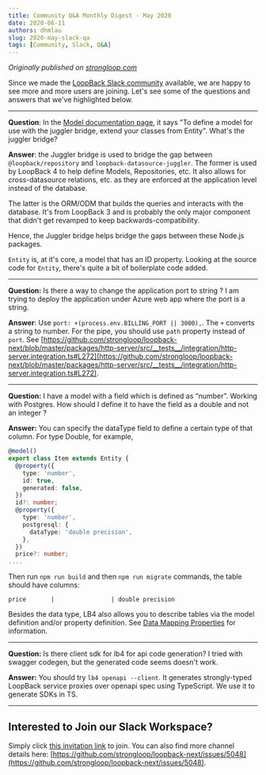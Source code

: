 ```yaml
---
title: Community Q&A Monthly Digest - May 2020
date: 2020-06-11
authors: dhmlau
slug: 2020-may-slack-qa
tags: [Community, Slack, Q&A]
---
```


_Originally published on [strongloop.com](https://strongloop.com)_


Since we made the [LoopBack Slack community](https://loopbackio.slack.com/) available, we are happy to see more and more users are joining. Let's see some of the questions and answers that we've highlighted below.

<!--truncate-->

--- 
**Question**: In the [Model documentation page](https://loopback.io/doc/en/lb4/Model.html#using-the-juggler-bridge), it says "To define a model for use with the juggler bridge, extend your classes from Entity". What's the juggler bridge?

**Answer**: the Juggler bridge is used to bridge the gap between `@loopback/repository` and `loopback-datasource-juggler`. The former is used by LoopBack 4 to help define Models, Repositories, etc. It also allows for cross-datasource relations, etc. as they are enforced at the application level instead of the database.

The latter is the ORM/ODM that builds the queries and interacts with the database. It's from LoopBack 3 and is probably the only major component that didn't get revamped to keep backwards-compatibility.

Hence, the Juggler bridge helps bridge the gaps between these Node.js packages.

`Entity` is, at it's core, a model that has an ID property. Looking at the source code for `Entity`, there's quite a bit of boilerplate code added.

---

**Question:** Is there a way to change the application port to string ? I am trying to deploy the application under Azure web app where the port is a string.

**Answer**: Use `port: +(process.env.BILLING_PORT || 3000),`. The `+` converts a string to number. For the pipe, you should use `path` property instead of `port`. See [https://github.com/strongloop/loopback-next/blob/master/packages/http-server/src/__tests__/integration/http-server.integration.ts#L272](https://github.com/strongloop/loopback-next/blob/master/packages/http-server/src/__tests__/integration/http-server.integration.ts#L272).

---

**Question:** I have a model with a field which is defined as “number”. Working with Postgres. How should I define it to have the field as a double and not an integer ?

**Answer:** You can specify the dataType field to define a certain type of that column. For type Double, for example,
```ts
@model()
export class Item extends Entity {
  @property({
    type: 'number',
    id: true,
    generated: false,
  })
  id?: number;
  @property({
    type: 'number',
    postgresql: {
      dataType: 'double precision',
    },
  })
  price?: number;
....
```

Then run `npm run build` and then `npm run migrate` commands, the table should have columns:
```
price       |                | double precision
```

Besides the data type, LB4 also allows you to describe tables via the model definition and/or property definition. See [Data Mapping Properties](https://loopback.io/doc/en/lb4/Model.html#data-mapping-properties) for information.

---
**Question:** Is there client sdk for lb4 for api code generation? I tried with swagger codegen, but the generated code seems doesn't work.

**Answer:** You should try `lb4 openapi --client`. It generates strongly-typed LoopBack service proxies over openapi spec using TypeScript. We use it to generate SDKs in TS.

---

## Interested to Join our Slack Workspace?
Simply click [this invitation link](https://join.slack.com/t/loopbackio/shared_invite/zt-8lbow73r-SKAKz61Vdao~_rGf91pcsw) to join. You can also find more channel details here: [https://github.com/strongloop/loopback-next/issues/5048](https://github.com/strongloop/loopback-next/issues/5048).